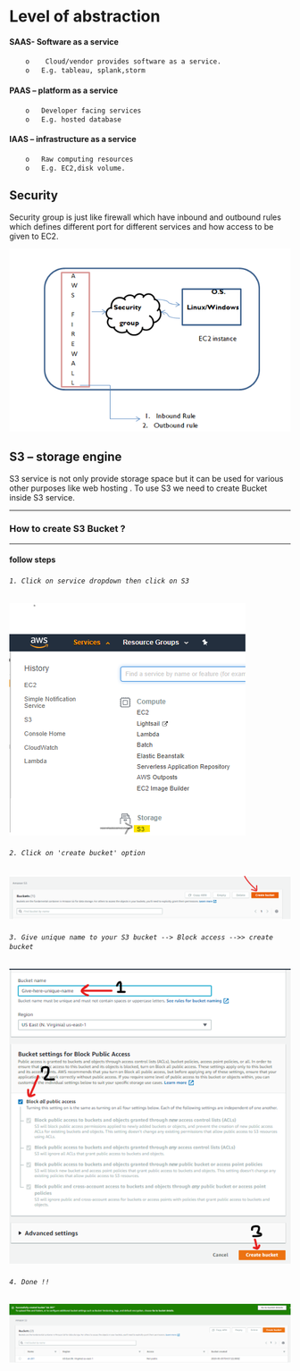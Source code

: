 # Level  of abstraction 

#### SAAS- Software as a service
        o	 Cloud/vendor provides software as a service.
        o	E.g. tableau, splank,storm
#### PAAS – platform as a service
        o	Developer facing services
        o	E.g. hosted database
#### IAAS – infrastructure as a service
        o	Raw computing resources
        o	E.g. EC2,disk volume.
        
## Security        

Security group is just like firewall which have inbound and outbound rules 
which defines different port for different services and how access to be given to EC2.

![Image](images/DAY2.png)

## S3 – storage engine
S3 service is not only provide storage space but it can be used for various other purposes like web hosting .
To use S3 we need to create Bucket inside S3 service. 

---
### How to create S3 Bucket ?
---

#### follow steps 
###### `1. Click on service dropdown then click on S3`
![Image](images/S3.png)


###### `2. Click on 'create bucket' option`

![Image](images/create.png)


###### `3. Give unique name to your S3 bucket --> Block access -->> create bucket`

![Image](images/name.png)


###### `4. Done !!`

![Image](images/created.png)

